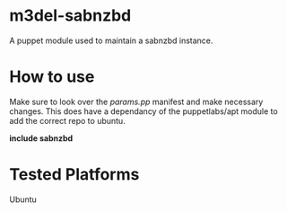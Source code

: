 m3del-sabnzbd
=============

A puppet module used to maintain a sabnzbd instance.

How to use
==========

Make sure to look over the *params.pp* manifest and make necessary changes.
This does have a dependancy of the puppetlabs/apt module to add the correct repo to ubuntu.

**include sabnzbd**


Tested Platforms
================

Ubuntu
